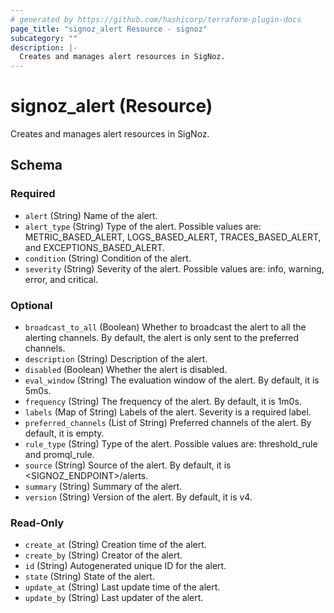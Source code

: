 ```yaml
---
# generated by https://github.com/hashicorp/terraform-plugin-docs
page_title: "signoz_alert Resource - signoz"
subcategory: ""
description: |-
  Creates and manages alert resources in SigNoz.
---
```


# signoz_alert (Resource)

Creates and manages alert resources in SigNoz.



<!-- schema generated by tfplugindocs -->
## Schema

### Required

- `alert` (String) Name of the alert.
- `alert_type` (String) Type of the alert. Possible values are: METRIC_BASED_ALERT, LOGS_BASED_ALERT, TRACES_BASED_ALERT, and EXCEPTIONS_BASED_ALERT.
- `condition` (String) Condition of the alert.
- `severity` (String) Severity of the alert. Possible values are: info, warning, error, and critical.

### Optional

- `broadcast_to_all` (Boolean) Whether to broadcast the alert to all the alerting channels. By default, the alert is only sent to the preferred channels.
- `description` (String) Description of the alert.
- `disabled` (Boolean) Whether the alert is disabled.
- `eval_window` (String) The evaluation window of the alert. By default, it is 5m0s.
- `frequency` (String) The frequency of the alert. By default, it is 1m0s.
- `labels` (Map of String) Labels of the alert. Severity is a required label.
- `preferred_channels` (List of String) Preferred channels of the alert. By default, it is empty.
- `rule_type` (String) Type of the alert. Possible values are: threshold_rule and promql_rule.
- `source` (String) Source of the alert. By default, it is <SIGNOZ_ENDPOINT>/alerts.
- `summary` (String) Summary of the alert.
- `version` (String) Version of the alert. By default, it is v4.

### Read-Only

- `create_at` (String) Creation time of the alert.
- `create_by` (String) Creator of the alert.
- `id` (String) Autogenerated unique ID for the alert.
- `state` (String) State of the alert.
- `update_at` (String) Last update time of the alert.
- `update_by` (String) Last updater of the alert.
